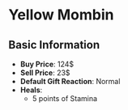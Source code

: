 # Yellow Mombin

## Basic Information

- **Buy Price**: 124$
- **Sell Price**: 23$
- **Default Gift Reaction**: Normal
- **Heals**:
  - 5 points of Stamina